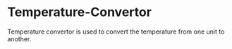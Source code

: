 # Temperature-Convertor
Temperature convertor is used to convert the temperature from one unit to another.
